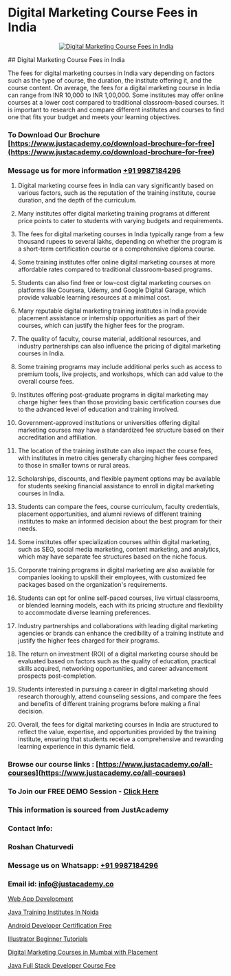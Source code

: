 # Digital Marketing Course Fees in India

<p align="center">
  <a href="https://justacademy.co/course-detail/digital-marketing">
    <img src="https://justacademy.co/storage2/course_image/1676636720_course_image.webp" alt="Digital Marketing Course Fees in India">
  </a>
</p>
## Digital Marketing Course Fees in India

The fees for digital marketing courses in India vary depending on factors such as the type of course, the duration, the institute offering it, and the course content. On average, the fees for a digital marketing course in India can range from INR 10,000 to INR 1,00,000. Some institutes may offer online courses at a lower cost compared to traditional classroom-based courses. It is important to research and compare different institutes and courses to find one that fits your budget and meets your learning objectives.
### To Download Our Brochure [https://www.justacademy.co/download-brochure-for-free](https://www.justacademy.co/download-brochure-for-free)
### Message us for more information [+91 9987184296](https://api.whatsapp.com/send?phone=919987184296)
1) Digital marketing course fees in India can vary significantly based on various factors, such as the reputation of the training institute, course duration, and the depth of the curriculum.

2) Many institutes offer digital marketing training programs at different price points to cater to students with varying budgets and requirements.

3) The fees for digital marketing courses in India typically range from a few thousand rupees to several lakhs, depending on whether the program is a short-term certification course or a comprehensive diploma course.

4) Some training institutes offer online digital marketing courses at more affordable rates compared to traditional classroom-based programs.

5) Students can also find free or low-cost digital marketing courses on platforms like Coursera, Udemy, and Google Digital Garage, which provide valuable learning resources at a minimal cost.

6) Many reputable digital marketing training institutes in India provide placement assistance or internship opportunities as part of their courses, which can justify the higher fees for the program.

7) The quality of faculty, course material, additional resources, and industry partnerships can also influence the pricing of digital marketing courses in India.

8) Some training programs may include additional perks such as access to premium tools, live projects, and workshops, which can add value to the overall course fees.

9) Institutes offering post-graduate programs in digital marketing may charge higher fees than those providing basic certification courses due to the advanced level of education and training involved.

10) Government-approved institutions or universities offering digital marketing courses may have a standardized fee structure based on their accreditation and affiliation.

11) The location of the training institute can also impact the course fees, with institutes in metro cities generally charging higher fees compared to those in smaller towns or rural areas.

12) Scholarships, discounts, and flexible payment options may be available for students seeking financial assistance to enroll in digital marketing courses in India.

13) Students can compare the fees, course curriculum, faculty credentials, placement opportunities, and alumni reviews of different training institutes to make an informed decision about the best program for their needs.

14) Some institutes offer specialization courses within digital marketing, such as SEO, social media marketing, content marketing, and analytics, which may have separate fee structures based on the niche focus.

15) Corporate training programs in digital marketing are also available for companies looking to upskill their employees, with customized fee packages based on the organization's requirements.

16) Students can opt for online self-paced courses, live virtual classrooms, or blended learning models, each with its pricing structure and flexibility to accommodate diverse learning preferences.

17) Industry partnerships and collaborations with leading digital marketing agencies or brands can enhance the credibility of a training institute and justify the higher fees charged for their programs.

18) The return on investment (ROI) of a digital marketing course should be evaluated based on factors such as the quality of education, practical skills acquired, networking opportunities, and career advancement prospects post-completion.

19) Students interested in pursuing a career in digital marketing should research thoroughly, attend counseling sessions, and compare the fees and benefits of different training programs before making a final decision.

20) Overall, the fees for digital marketing courses in India are structured to reflect the value, expertise, and opportunities provided by the training institute, ensuring that students receive a comprehensive and rewarding learning experience in this dynamic field.

### Browse our course links : [https://www.justacademy.co/all-courses](https://www.justacademy.co/all-courses) 
### To Join our FREE DEMO Session - [Click Here](https://www.justacademy.co/register-for-course-demo)


### This information is sourced from JustAcademy
### Contact Info:
### Roshan Chaturvedi
### Message us on Whatsapp: [+91 9987184296](https://api.whatsapp.com/send?phone=919987184296)
### Email id: [info@justacademy.co](mailto:info@justacademy.co)
                
[Web App Development](https://www.linkedin.com/pulse/web-app-development-software-training-mountain-view-ifive?trackingId=Bvwu%2Bec6tE7miw02VWmXuA%3D%3D&lipi=urn%3Ali%3Apage%3Ad_flagship3_company_admin%3BRmRTtwAISLyMmFqcBdL04g%3D%3D)

[Java Training Institutes In Noida](https://www.linkedin.com/pulse/java-training-institutes-noida-justacademy-boston-tqoje?trackingId=ahWbxRzawTZ%2FT43YqyzyTQ%3D%3D&lipi=urn%3Ali%3Apage%3Ad_flagship3_company_admin%3ByHVlcoLQTcuBfUU9SYITnA%3D%3D)

[Android Developer Certification Free](https://medium.com/@namusn/android-developer-certification-free-50716cee9b25)

[Illustrator Beginner Tutorials](https://medium.com/@kamblerajas684/illustrator-beginner-tutorials-88770f13d3c8)

[Digital Marketing Courses in Mumbai with Placement](https://justacademyin.github.io/justacademy/digital-marketing-courses-in-mumbai-with-placement)

[Java Full Stack Developer Course Fee](https://justacademyin.github.io/justacademy/java-full-stack-developer-course-fee)

